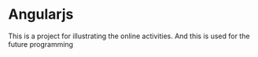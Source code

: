 # Angularjs
This is a project for illustrating the online activities. And this is used for the future programming
